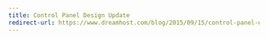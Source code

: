 ```yaml
---
title: Control Panel Design Update
redirect-url: https://www.dreamhost.com/blog/2015/09/15/control-panel-design-update/
---
```

